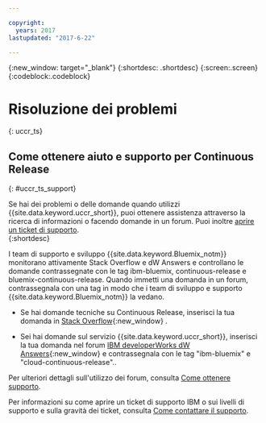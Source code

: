 ```yaml
---

copyright:
  years: 2017
lastupdated: "2017-6-22"

---
```


{:new_window: target="_blank"}
{:shortdesc: .shortdesc}
{:screen:.screen}
{:codeblock:.codeblock}

# Risoluzione dei problemi
{: uccr_ts}


## Come ottenere aiuto e supporto per Continuous Release    
{: #uccr_ts_support}  

Se hai dei problemi o delle domande quando utilizzi {{site.data.keyword.uccr_short}}, puoi ottenere assistenza attraverso la ricerca di informazioni o facendo domande in un forum. Puoi inoltre [aprire un ticket di supporto](https://www.{DomainName}/docs/support/index.html#open-ticket).    
{:shortdesc}

I team di supporto e sviluppo {{site.data.keyword.Bluemix_notm}} monitorano attivamente Stack Overflow e dW Answers e controllano le domande contrassegnate con le tag ibm-bluemix, continuous-release e bluemix-continuous-release. Quando immetti una domanda in un forum, contrassegnala con una tag in modo che i team di sviluppo e supporto {{site.data.keyword.Bluemix_notm}} la vedano. 

* Se hai domande tecniche su Continuous Release, inserisci la tua domanda in [Stack Overflow](http://stackoverflow.com/questions/ask?tags=ibm-bluemix,continuous-release){:new_window} .

* Sei hai domande sul servizio {{site.data.keyword.uccr_short}}, inserisci la tua domanda nel forum [IBM developerWorks dW Answers](https://developer.ibm.com/answers/questions/ask/?topics=continuous-release,bluemix){:new_window} e contrassegnala con le tag "ibm-bluemix" e "cloud-continuous-release"..

Per ulteriori dettagli sull'utilizzo dei forum, consulta [Come ottenere supporto](https://www.{DomainName}/docs/support/index.html#getting-help).

Per informazioni su come aprire un ticket di supporto IBM o sui livelli di supporto e sulla gravità dei ticket, consulta [Come contattare il supporto](https://www.{DomainName}/docs/support/index.html#contacting-support).
